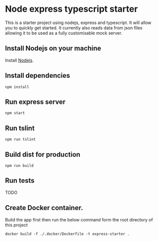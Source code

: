 # Node express typescript starter
This is a starter project using nodejs, express and typescript.  It will allow you to quickly get started. It currently also reads data from json files allowing it to be used as a fully
customisable mock server.
 
## Install Nodejs on your machine

Install [Nodejs](https://nodejs.org/en/download/).

## Install dependencies

    npm install

## Run express server

    npm start
    
## Run tslint

    npm run tslint
    
## Build dist for production

    npm run build
    
## Run tests
TODO

## Create Docker container.
Build the app first then run the below command form the root directory of this project

    docker build -f ./.docker/Dockerfile -t express-starter .
